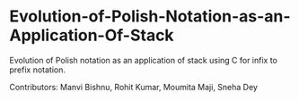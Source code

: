 # Evolution-of-Polish-Notation-as-an-Application-Of-Stack
Evolution of Polish notation as an application of stack using C for infix to prefix notation.

Contributors: Manvi Bishnu, Rohit Kumar, Moumita Maji, Sneha Dey
